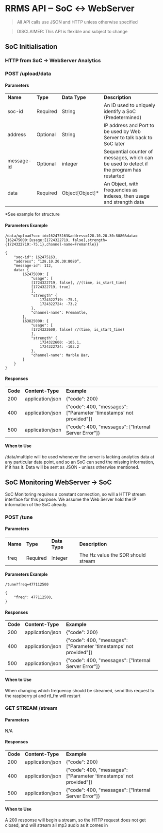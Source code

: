 # RRMS API ‒ SoC ↔ WebServer

> All API calls use JSON and HTTP unless otherwise specified

>DISCLAIMER: This API is flexible and subject to change

## SoC Initialisation

### HTTP from SoC → WebServer Analytics

### POST /upload/data

#### Parameters

|             |          |                   |                                                                                                  |
| ----------- | -------- | ----------------- | ------------------------------------------------------------------------------------------------ |
| **Name**    | **Type** | **Data Type**     | **Description**                                                                                  |
| soc-id      | Required | String            | An ID used to uniquely identify a SoC (Predetermined)      |
| address | Optional | String | IP address and Port to be used by Web Server to talk back to SoC later |
| message-id | Optional | integer | Sequential counter of messages, which can be used to detect if the program has restarted |
| data  | Required | Object[Object]\* | An Object, with frequencies as indexes, then usage and strength data |

\*See example for structure


#### Parameters Example

	/data/upload?soc-id=162475163&address=128.10.20.30:8080&data={162475000:{usage:[1724322719, false],strength={1724322719:-75.1},channel-name=Fremantle}}

	{
		"soc-id": 162475163,
		"address": “128.10.20.30:8080”,
		"message-id": 112,
		data: {
			162475000: {
				"usage": [
				[1724322719, false], //(time, is_start_time)
				[1724322719, true]
				],
				"strength" {
					1724322719: -75.1,
					1724322724: -73.2
				},
				"channel-name": Fremantle,
			},
			163825000: {
				"usage": [
				[1724322600, false] //(time, is_start_time)
				],
				"strength" {
					1724322600: -105.1,
					1724322724: -103.2
				},
				"channel-name": Marble Bar,
			}
		}
	}


#### Responses

|          |                   |                                                                     |
| -------- | ----------------- | ------------------------------------------------------------------- |
| **Code** | **Content-Type**  | **Example**                                                         |
| 200      | application/json  | {"code": 200}                                                       |
| 400      | application/json  | {"code": 400, "messages": ["Parameter 'timestamps' not provided"]} |
| 500      | application/json  | {"code": 400, "messages": ["Internal Server Error"]}               |


#### When to Use

/data/multiple will be used whenever the server is lacking analytics data at any particular data point, and so an SoC can send the missing information, if it has it. Data will be sent as JSON - unless otherwise mentioned.


## SoC Monitoring WebServer → SoC

SoC Monitoring requires a constant connection, so will a HTTP stream interface for this purpose.
We assume the Web Server hold the IP information of the SoC already.


### POST /tune

#### Parameters

|             |          |                   |                                                                                                  |
| ----------- | -------- | ----------------- | ------------------------------------------------------------------------------------------------ |
| **Name**    | **Type** | **Data Type**     | **Description**                                                                                  |
| freq     | Required | Integer       | The Hz value the SDR should stream |


#### Parameters Example

	/tune?freq=477112500

	{
		"freq": 477112500,
	}


#### Responses

|          |                   |                                                                     |
| -------- | ----------------- | ------------------------------------------------------------------- |
| **Code** | **Content-Type**  | **Example**                                                         |
| 200      | application/json  | {"code": 200}                                                       |
| 400      | application/json  | {"code": 400, "messages": ["Parameter 'timestamps' not provided"]} |
| 500      | application/json  | {"code": 400, "messages": ["Internal Server Error"]}               |


#### When to Use

When changing which frequency should be streamed, send this request to the raspberry pi and rtl_fm will restart

### GET STREAM /stream

#### Parameters

 N/A

#### Responses

|          |                   |                                                                     |
| -------- | ----------------- | ------------------------------------------------------------------- |
| **Code** | **Content-Type**  | **Example**                                                         |
| 200      | application/json  | {"code": 200}                                                       |
| 400      | application/json  | {"code": 400, "messages": ["Parameter 'timestamps' not provided"]} |
| 500      | application/json  | {"code": 400, "messages": ["Internal Server Error"]}               |


#### When to Use

A 200 response will begin a stream, so the HTTP request does not get closed, and will stream all mp3 audio as it comes in